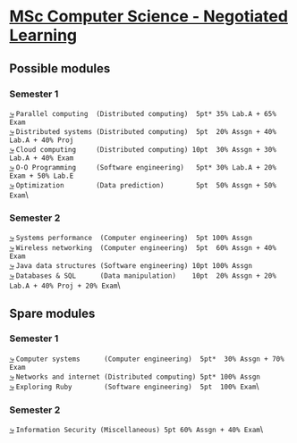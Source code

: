 # [MSc Computer Science - Negotiated Learning](https://www.ucd.ie/cs/study/postgraduate/nlthemes/)

## Possible modules

### Semester 1

[*⤷*](https://hub.ucd.ie/usis/!W_HU_MENU.P_PUBLISH?p_tag=MODULE&MODULE=COMP30250) `Parallel computing  (Distributed computing)  5pt* 35% Lab.A + 65% Exam`\
[*⤷*](https://hub.ucd.ie/usis/!W_HU_MENU.P_PUBLISH?p_tag=MODULE&MODULE=COMP41720) `Distributed systems (Distributed computing)  5pt  20% Assgn + 40% Lab.A + 40% Proj`\
[*⤷*](https://hub.ucd.ie/usis/!W_HU_MENU.P_PUBLISH?p_tag=MODULE&MODULE=COMP47780) `Cloud computing     (Distributed computing) 10pt  30% Assgn + 30% Lab.A + 40% Exam`\
[*⤷*](https://hub.ucd.ie/usis/!W_HU_MENU.P_PUBLISH?p_tag=MODULE&MODULE=COMP30070) `O-O Programming     (Software engineering)   5pt* 30% Lab.A + 20% Exam + 50% Lab.E`\
[*⤷*](https://hub.ucd.ie/usis/!W_HU_MENU.P_PUBLISH?p_tag=MODULE&MODULE=COMP47790) `Optimization        (Data prediction)        5pt  50% Assgn + 50% Exam`\

### Semester 2

[*⤷*](https://hub.ucd.ie/usis/!W_HU_MENU.P_PUBLISH?p_tag=MODULE&MODULE=COMP40010) `Systems performance  (Computer engineering)  5pt 100% Assgn`\
[*⤷*](https://hub.ucd.ie/usis/!W_HU_MENU.P_PUBLISH?p_tag=MODULE&MODULE=COMP40660) `Wireless networking  (Computer engineering)  5pt  60% Assgn + 40% Exam`\
[*⤷*](https://hub.ucd.ie/usis/!W_HU_MENU.P_PUBLISH?p_tag=MODULE&MODULE=COMP47500) `Java data structures (Software engineering) 10pt 100% Assgn`\
[*⤷*](https://hub.ucd.ie/usis/!W_HU_MENU.P_PUBLISH?p_tag=MODULE&MODULE=COMP40725) `Databases & SQL      (Data manipulation)    10pt  20% Assgn + 20% Lab.A + 40% Proj + 20% Exam`\


## Spare modules

### Semester 1

[*⤷*](https://hub.ucd.ie/usis/!W_HU_MENU.P_PUBLISH?p_tag=MODULE&MODULE=COMP30080) `Computer systems      (Computer engineering)  5pt*  30% Assgn + 70% Exam`\
[*⤷*](https://hub.ucd.ie/usis/!W_HU_MENU.P_PUBLISH?p_tag=MODULE&MODULE=COMP30040) `Networks and internet (Distributed computing) 5pt* 100% Assgn`\
[*⤷*](https://hub.ucd.ie/usis/!W_HU_MENU.P_PUBLISH?p_tag=MODULE&MODULE=COMP47530) `Exploring Ruby        (Software engineering)  5pt  100% Exam`\

### Semester 2

[*⤷*](https://hub.ucd.ie/usis/!W_HU_MENU.P_PUBLISH?p_tag=MODULE&MODULE=COMP41280) `Information Security (Miscellaneous) 5pt 60% Assgn + 40% Exam`\
